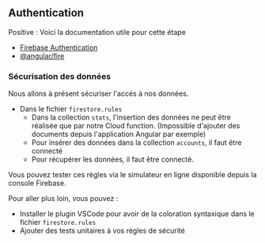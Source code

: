 ## Authentication

Positive
: Voici la documentation utile pour cette étape

- [Firebase Authentication](https://firebase.google.com/docs/auth/)
- [@angular/fire](https://github.com/angular/angularfire2/blob/master/docs/auth/getting-started.md)

### Sécurisation des données

Nous allons à présent sécuriser l'accés à nos données.

- Dans le fichier `firestore.rules`
  - Dans la collection `stats`, l'insertion des données ne peut être réalisée que par notre Cloud function. (Impossible d'ajouter des documents depuis l'application Angular par exemple)
  - Pour insérer des données dans la collection `accounts`, il faut être connecté
  - Pour récupérer les données, il faut être connecté.

Vous pouvez tester ces règles via le simulateur en ligne disponible depuis la console Firebase.

Pour aller plus loin, vous pouvez :

- Installer le plugin VSCode pour avoir de la coloration syntaxique dans le fichier `firestore.rules`
- Ajouter des tests unitaires à vos règles de sécurité

